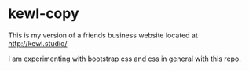 # kewl-copy
This is my version of a friends business website located at http://kewl.studio/

I am experimenting with bootstrap css and css in general with this repo.
